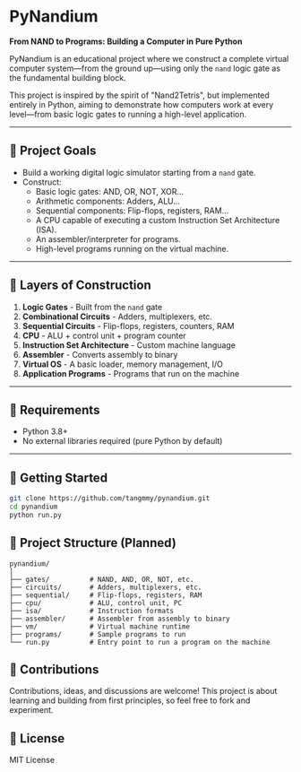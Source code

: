 # PyNandium

**From NAND to Programs: Building a Computer in Pure Python**

PyNandium is an educational project where we construct a complete virtual computer system—from the ground up—using only the `nand` logic gate as the fundamental building block.

This project is inspired by the spirit of "Nand2Tetris", but implemented entirely in Python, aiming to demonstrate how computers work at every level—from basic logic gates to running a high-level application.

---

## 🚀 Project Goals

- Build a working digital logic simulator starting from a `nand` gate.
- Construct:
  - Basic logic gates: AND, OR, NOT, XOR...
  - Arithmetic components: Adders, ALU...
  - Sequential components: Flip-flops, registers, RAM...
  - A CPU capable of executing a custom Instruction Set Architecture (ISA).
  - An assembler/interpreter for programs.
  - High-level programs running on the virtual machine.

---

## 🧱 Layers of Construction

1. **Logic Gates** - Built from the `nand` gate
2. **Combinational Circuits** - Adders, multiplexers, etc.
3. **Sequential Circuits** - Flip-flops, registers, counters, RAM
4. **CPU** - ALU + control unit + program counter
5. **Instruction Set Architecture** - Custom machine language
6. **Assembler** - Converts assembly to binary
7. **Virtual OS** - A basic loader, memory management, I/O
8. **Application Programs** - Programs that run on the machine

---

## 🧰 Requirements

- Python 3.8+
- No external libraries required (pure Python by default)

---

## 🔧 Getting Started

```bash
git clone https://github.com/tangmmy/pynandium.git
cd pynandium
python run.py
```

## 📂 Project Structure (Planned)

```
pynandium/
│
├── gates/          # NAND, AND, OR, NOT, etc.
├── circuits/       # Adders, multiplexers, etc.
├── sequential/     # Flip-flops, registers, RAM
├── cpu/            # ALU, control unit, PC
├── isa/            # Instruction formats
├── assembler/      # Assembler from assembly to binary
├── vm/             # Virtual machine runtime
├── programs/       # Sample programs to run
└── run.py          # Entry point to run a program on the machine
```


## 🤝 Contributions
Contributions, ideas, and discussions are welcome! This project is about learning and building from first principles, so feel free to fork and experiment.

## 📘 License
MIT License
